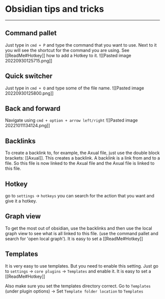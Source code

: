 # Obsidian tips and tricks
---
## Command pallet
Just type in `cmd + P` and type the command that you want to use. Next to it you will see the shortcut for the command you are using. See [[ReadMe#Hotkey]] how to add a Hotkey to it.
![[Pasted image 20220930125715.png]]


## Quick switcher
Just type in `cmd + O` and type some of the file name.
![[Pasted image 20220930125800.png]]

## Back and forward
Navigate using `cmd + option + arrow left/right`
![[Pasted image 20221011134124.png]]

## Backlinks
To create a backlink to, for example, the Axual file, just use the double block brackets: [[Axual]]. This creates a backlink. A backlink is a link from and to a file. So this file is now linked to the Axual file and the Axual file is linked to this file. 

## Hotkey
go to `settings` -> `hotkeys` you can search for the action that you want and give it a hotkey.

## Graph view
To get the most out of obsidian, use the backlinks and then use the local graph view to see what is all linked to this file. (use the command pallet and search for 'open local graph'). It is easy to set a [[ReadMe#Hotkey]]

## Templates
It is very easy to use templates. But you need to enable this setting. Just go to `settings` -> `core plugins` -> `Templates` and enable it. It is easy to set a [[ReadMe#Hotkey]]

Also make sure you set the templates directory correct. Go to `Templates` (under plugin options) -> Set `Template folder location` to `Templates`